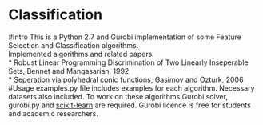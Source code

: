 # Classification 
#Intro
This is a Python 2.7 and Gurobi implementation of some Feature Selection and Classification algorithms.  
Implemented algorithms and related papers:  
    * Robust Linear Programming Discrimination of Two Linearly Inseperable Sets, Bennet and Mangasarian, 1992  
    * Seperation via polyhedral conic functions, Gasimov and Ozturk, 2006
#Usage
examples.py file includes examples for each algorithm. Necessary datasets also included.
To work on these algorithms Gurobi solver, gurobi.py and [scikit-learn](http://scikit-learn.org/stable/ "sckitlearn") are required. Gurobi licence is free for students and academic researchers.

